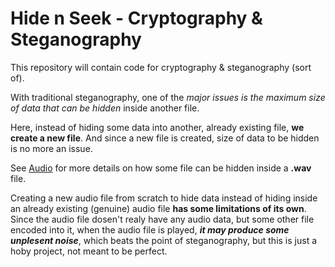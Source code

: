 # Hide n Seek - Cryptography &amp; Steganography

This repository will contain code for cryptography &amp; steganography (sort of).

With traditional steganography, one of the _major issues is the maximum size of data that can be hidden_ inside another file.

Here, instead of hiding some data into another, already existing file, **we create a new file**. And since a new file is created, size of data to be hidden is no more an issue.

See [Audio](Audio/) for more details on how some file can be hidden inside a **.wav** file.

Creating a new audio file from scratch to hide data instead of hiding inside an already existing (genuine) audio file **has some limitations of its own**. Since the audio file dosen't realy have any audio data, but some other file encoded into it, when the audio file is played, **_it may produce some unplesent noise_**, which beats the point of steganography, but this is just a hoby project, not meant to be perfect.
